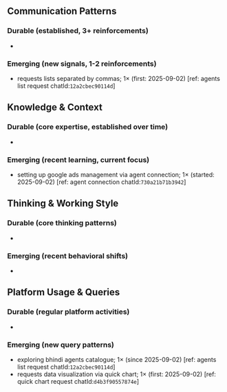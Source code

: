 ## Communication Patterns
### Durable (established, 3+ reinforcements)
-

### Emerging (new signals, 1-2 reinforcements)
- requests lists separated by commas; 1× (first: 2025-09-02) [ref: agents list request chatId:`12a2cbec90114d`]

## Knowledge & Context
### Durable (core expertise, established over time)
-

### Emerging (recent learning, current focus)
- setting up google ads management via agent connection; 1× (started: 2025-09-02) [ref: agent connection chatId:`730a21b71b3942`]

## Thinking & Working Style
### Durable (core thinking patterns)
-

### Emerging (recent behavioral shifts)
-

## Platform Usage & Queries
### Durable (regular platform activities)
-

### Emerging (new query patterns)
- exploring bhindi agents catalogue; 1× (since 2025-09-02) [ref: agents list request chatId:`12a2cbec90114d`]
- requests data visualization via quick chart; 1× (first: 2025-09-02) [ref: quick chart request chatId:`d4b3f90557874e`]